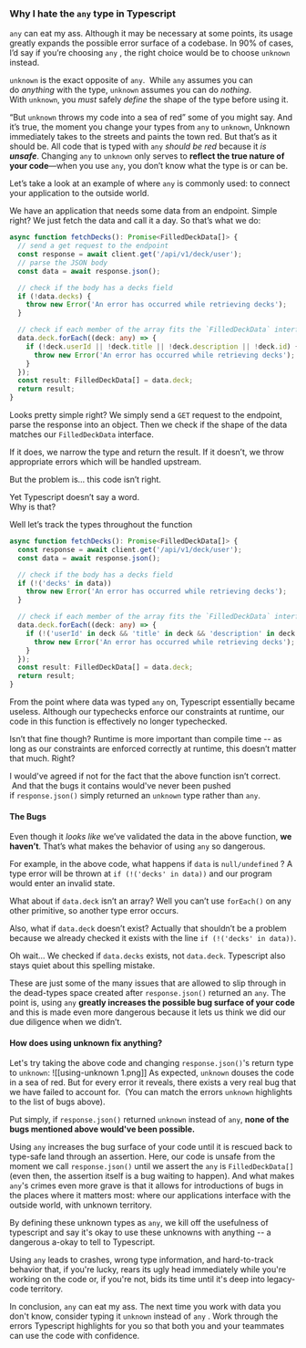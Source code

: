 ### Why I hate the `any` type in Typescript
`any` can eat my ass.  Although it may be necessary at some points, its usage greatly expands the possible error surface of a codebase.  In 90% of cases, I’d say if you’re choosing `any` , the right choice would be to choose `unknown` instead. 

`unknown` is the exact opposite of `any`.  While `any` assumes you can do _anything_ with the type, `unknown` assumes you can do _nothing_.  With `unknown`, you _must_ safely _define_ the shape of the type before using it.

“But `unknown` throws my code into a sea of red” some of you might say.  And it’s true, the moment you change your types from `any` to `unknown`, Unknown immediately takes to the streets and paints the town red.  But that’s as it should be.  All code that is typed with `any` *should* *be* *red* because it *is* ***unsafe***.  Changing `any` to `unknown` only serves to **reflect the true nature of your code**—when you use `any`, you don’t know what the type is or can be.

Let’s take a look at an example of where `any` is commonly used: to connect your application to the outside world.

We have an application that needs some data from an endpoint.  Simple right?  We just fetch the data and call it a day.  So that’s what we do:
```ts
async function fetchDecks(): Promise<FilledDeckData[]> {
  // send a get request to the endpoint
  const response = await client.get('/api/v1/deck/user');
  // parse the JSON body
  const data = await response.json();

  // check if the body has a decks field
  if (!data.decks) {
    throw new Error('An error has occurred while retrieving decks');
  }

  // check if each member of the array fits the `FilledDeckData` interface
  data.deck.forEach((deck: any) => {
    if (!deck.userId || !deck.title || !deck.description || !deck.id) {
      throw new Error('An error has occurred while retrieving decks');
    }
  });
  const result: FilledDeckData[] = data.deck;
  return result;
}
```

Looks pretty simple right?  We simply send a `GET` request to the endpoint, parse the response into an object.  Then we check if the shape of the data matches our `FilledDeckData` interface.

If it does, we narrow the type and return the result.
If it doesn’t, we throw appropriate errors which will be handled upstream.

But the problem is… this code isn’t right.  

Yet Typescript doesn’t say a word.  
Why is that?

Well let’s track the types throughout the function
```ts
async function fetchDecks(): Promise<FilledDeckData[]> {
  const response = await client.get('/api/v1/deck/user');                // response is type `Response` (standard javascript Response interface)
  const data = await response.json();                                        // data is type `any` because `json()` returns a Promise with `any` value

  // check if the body has a decks field
  if (!('decks' in data))                                                    // data is type `any` because `any` already includes the 'decks' field
    throw new Error('An error has occurred while retrieving decks');
  }

  // check if each member of the array fits the `FilledDeckData` interface
  data.deck.forEach((deck: any) => {
    if (!('userId' in deck && 'title' in deck && 'description' in deck && 'id' in deck)) {
      throw new Error('An error has occurred while retrieving decks');
    }
  });                                                                        // data is still type `any` because `any` encompasses every type
  const result: FilledDeckData[] = data.deck;                                // because `data` is still type `any`, we have to manually narrow the type.
  return result;
}
```

From the point where data was typed `any` on, Typescript essentially became useless.   Although our typechecks enforce our constraints at runtime, our code in this function is effectively no longer typechecked.

Isn’t that fine though?  Runtime is more important than compile time -- as long as our constraints are enforced correctly at runtime, this doesn’t matter that much.  Right?

I would've agreed if not for the fact that the above function isn’t correct.  And that the bugs it contains would've never been pushed if `response.json()` simply returned an `unknown` type rather than `any`.

#### The Bugs
Even though it *looks like* we’ve validated the data in the above function, **we haven’t**.  That’s what makes the behavior of using `any` so dangerous.

For example, in the above code, what happens if `data` is `null/undefined` ?  A type error will be thrown at `if (!('decks' in data))` and our program would enter an invalid state.

What about if `data.deck` isn’t an array?  Well you can’t use `forEach()` on any other primitive, so another type error occurs.

Also, what if `data.deck` doesn’t exist? Actually that shouldn’t be a problem because we already checked it exists with the line `if (!('decks' in data))`.

Oh wait… We checked if `data.decks` exists, not `data.deck`.  Typescript also stays quiet about this spelling mistake.

These are just some of the many issues that are allowed to slip through in the dead-types space created after `response.json()` returned an `any`.    The point is, using `any` **greatly increases the possible bug surface of your code** and this is made even more dangerous because it lets us think we did our due diligence when we didn’t.
#### How does using unknown fix anything?
Let's try taking the above code and changing `response.json()`'s return type to `unknown`:
![[using-unknown 1.png]]
As expected, `unknown` douses the code in a sea of red.  But for every error it reveals, there exists a very real bug that we have failed to account for.  (You can match the errors `unknown` highlights to the list of bugs above).

Put simply, if `response.json()` returned `unknown` instead of `any`, **none of the bugs mentioned above would've been possible.** 

Using `any` increases the bug surface of your code until it is rescued back to type-safe land through an assertion.  Here, our code is unsafe from the moment we call `response.json()` until we assert the `any`  is `FilledDeckData[]` (even then, the assertion itself is a bug waiting to happen).  And what makes `any`'s crimes even more grave is that it allows for introductions of bugs in the places where it matters most: where our applications interface with the outside world, with unknown territory.  

By defining these unknown types as `any`, we kill off the usefulness of typescript and say it's okay to use these unknowns with anything -- a dangerous a-okay to tell to Typescript.

Using `any` leads to crashes, wrong type information, and hard-to-track behavior that, if you're lucky, rears its ugly head immediately while you're working on the code or, if you're not, bids its time until it's deep into legacy-code territory.

In conclusion, `any` can eat my ass.  The next time you work with data you don't know, consider typing it `unknown` instead of `any` .  Work through the errors Typescript highlights for you so that both you and your teammates can use the code with confidence.